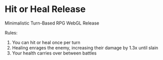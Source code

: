 # Hit or Heal Release
Minimalistic Turn-Based RPG
WebGL Release

Rules:
1. You can hit or heal once per turn
2. Healing enrages the enemy, increasing their damage by 1.3x until slain
3. Your health carries over between battles